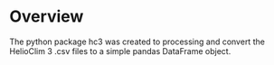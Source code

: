 # Overview

The python package hc3 was created to processing and convert the HelioClim 3 .csv files to a simple pandas DataFrame object.


 

